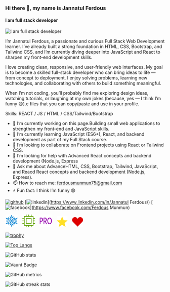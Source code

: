 


### Hi there 👋, my name is Jannatul Ferdous
#### I am full stack developer
![I am full stack developer](https://arturssmirnovs.github.io/github-profile-readme-generator/images/banner.png)

 I’m Jannatul Ferdous, a passionate and curious Full Stack Web Development learner.
I’ve already built a strong foundation in HTML, CSS, Bootstrap, and Tailwind CSS, and I’m currently diving deeper into JavaScript and React to sharpen my front-end development skills.

I love creating clean, responsive, and user-friendly web interfaces. My goal is to become a skilled full-stack developer who can bring ideas to life — from concept to deployment.
I enjoy solving problems, learning new technologies, and collaborating with others to build something meaningful.

When I’m not coding, you’ll probably find me exploring design ideas, watching tutorials, or laughing at my own jokes (because, yes — I think I’m funny 😄).e files that you can copy/paste and use in your profile.

Skills: REACT / JS / HTML / CSS/Tailwind/Bootstrap

- 🔭 I’m currently working on this page.Building small web applications to strengthen my front-end and JavaScript skills. 
- 🌱 I’m currently learning JavaScript (ES6+), React, and backend development as part of my Full Stack course. 
- 👯 I’m looking to collaborate on Frontend projects using React or Tailwind CSS. 
- 🤔 I’m looking for help with Advanced React concepts and backend development (Node.js, Express 
- 💬 Ask me about AdvanceHTML, CSS, Bootstrap, Tailwind, JavaScript, and Reacd React concepts and backend development (Node.js, Express). 
- 📫 How to reach me: ferdousmunmun75@gmail.com 
- ⚡ Fun fact: I think I’m funny 😄 


[<img src='https://cdn.jsdelivr.net/npm/simple-icons@3.0.1/icons/github.svg' alt='github' height='40'>](https://github.com/FerdousMunmun)  [<img src='https://cdn.jsdelivr.net/npm/simple-icons@3.0.1/icons/linkedin.svg' alt='linkedin' height='40'>](https://www.linkedin.com/in/Jannatul Ferdous/)  [<img src='https://cdn.jsdelivr.net/npm/simple-icons@3.0.1/icons/facebook.svg' alt='facebook' height='40'>](https://www.facebook.com/Ferdous Munmun)  

<a href='https://archiveprogram.github.com/'><img src='https://raw.githubusercontent.com/acervenky/animated-github-badges/master/assets/acbadge.gif' width='40' height='40'></a> <a href='https://docs.github.com/en/developers'><img src='https://raw.githubusercontent.com/acervenky/animated-github-badges/master/assets/devbadge.gif' width='40' height='40'></a> <a href='https://github.com/pricing'><img src='https://raw.githubusercontent.com/acervenky/animated-github-badges/master/assets/pro.gif' width='40' height='40'></a> <a href='https://stars.github.com/'><img src='https://raw.githubusercontent.com/acervenky/animated-github-badges/master/assets/starbadge.gif' width='35' height='35'></a> <a href='https://docs.github.com/en/github/supporting-the-open-source-community-with-github-sponsors'><img src='https://raw.githubusercontent.com/acervenky/animated-github-badges/master/assets/sponsorbadge.gif' width='35' height='35'></a> 

[![trophy](https://github-profile-trophy.vercel.app/?username=FerdousMunmun)](https://github.com/ryo-ma/github-profile-trophy)

[![Top Langs](https://github-readme-stats.vercel.app/api/top-langs/?username=FerdousMunmun)](https://github.com/anuraghazra/github-readme-stats)

![GitHub stats](https://github-readme-stats.vercel.app/api?username=FerdousMunmun&show_icons=true)  

![Vaunt Badge](https://api.vaunt.dev/v1/github/entities/FerdousMunmun/contributions?format=svg&private=false)  

![GitHub metrics](https://metrics.lecoq.io/FerdousMunmun)  

![GitHub streak stats](https://streak-stats.demolab.com/?user=FerdousMunmun)  

